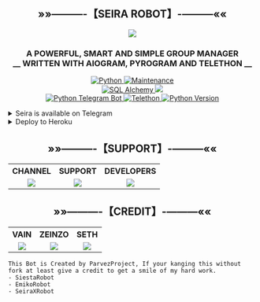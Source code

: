 <h2 align="center">
    »»———-【SEIRA ROBOT】-———««
</h2>

<p align="center">
  <img src="https://telegra.ph/file/45a8e32321c845e6cf6b1.jpg">
</p>

<h3 align="center">
  A POWERFUL, SMART AND SIMPLE GROUP MANAGER <br> 
  __ WRITTEN WITH AIOGRAM, PYROGRAM AND TELETHON __
</h3>

<p align='center'>
  <a href="https://www.python.org/"> <img src="https://img.shields.io/badge/Made%20With-Python-orange?style=for-the-badge&logo=python" alt="Python" /> </a>
  <a href="https://GitHub.com/shiinobu/SiestaRobot"> <img src="https://img.shields.io/badge/Maintained-No-lightgrey?style=for-the-badge" alt="Maintenance" /> </a><br>
  <a href="https://docs.sqlalchemy.org/en/14/"> <img src="https://img.shields.io/badge/SQL%20Alchemy-1.4.29-green?style=for-the-badge" alt="SQL Alchemy" /> </a>
  <a href="https://github.com/Dorimuhai/SeiraXRobot/graphs/commit-activity" alt="Maintenance"> <img src="https://img.shields.io/badge/Maintained%3F-yes-green.svg?style=flat-square" /> </a><br>
  <a href="https://python-telegram-bot.org"> <img src="https://img.shields.io/badge/PTB-13.10-white?style=for-the-badge&logo=github" alt="Python Telegram Bot" /> </a>
  <a href="https://docs.telethon.dev"> <img src="https://img.shields.io/badge/Telethon-1.23.0-red?style=for-the-badge&logo=github" alt="Telethon" /> </a>
  <a href="https://docs.python.org"> <img src="https://img.shields.io/badge/Python-3.10.1-purple?style=for-the-badge&logo=python" alt="Python Version" /> </a>
</p>

<details>
  <summary>Seira is available on Telegram</summary>
    <br>
      <p align="left">
        <b>
          <h2>
            <a href="https://t.me/SeiraXRobot"> 
              <img src="https://img.shields.io/badge/Seira-Robot-green?style=for-the-badge&logo=telegram" alt="Seira Robot" /> 
            </a>
          </h2>
        </b>
      </p>
</details>

<details>
  <summary>Deploy to Heroku</summary>
    <br>
      <p align="center">
        <b>
          <h2>
            <a href="https://heroku.com/deploy?template=https://github.com/Dorimuhai/SeiraXRobot"> 
              <img src="https://img.shields.io/badge/Deploy%20To%20Heroku-black?style=for-the-badge&logo=heroku" alt="Deploy Heroku" /> 
            </a>
          </h2>
        </b>
      </p>
</details>

<h2 align="center">
    »»———-【SUPPORT】-———««
</h2>

<table align="center" style="table-layout: fixed; width: 100%;">
  <tbody>
    <tr valign="top">
      <th>CHANNEL</th>
      <th>SUPPORT</th>
      <th>DEVELOPERS</th> 
    </tr>
    <tr valign="top">
      <td align="center">
        <a href="https://t.me/sethproject"><img src="https://img.shields.io/badge/Seira-Updates-blue?style=for-the-badge&logo=telegram"></a>
      </td>
      <td align="center">
        <a href="https://t.me/seirasupport"><img src="https://img.shields.io/badge/Seira-Support-blue?style=for-the-badge&logo=telegram"></a>
      </td>
      <td align="center">
        <a href="https://t.me/xyzsethhh"><img src="https://img.shields.io/badge/Seira-Developers-blue?style=for-the-badge&logo=telegram"></a>
      </td>
    </tr>
  </tbody>
</table>

<h2 align="center">
    »»———-【CREDIT】-———««
</h2>

<table align="center" style="table-layout: fixed; width: 100%;">
  <tbody>
    <tr valign="top">
      <th>VAIN</th>
      <th>ZEINZO</th>
      <th>SETH</th>
    </tr>
    <tr valign="top">
      <td align="center">
        <a href="https://github.com/shiinobu"><img src="https://img.shields.io/badge/Seira-Updates-blue?style=for-the-badge&logo=telegram"></a>
      </td>
      <td align="center">
        <a href="https://github/zeinzo"><img src="https://img.shields.io/badge/Seira-Support-blue?style=for-the-badge&logo=telegram"></a>
      </td>
      <td align="center">
        <a href="https://github.com/Dorimuhai"><img src="https://img.shields.io/badge/Seira-Developers-blue?style=for-the-badge&logo=telegram"></a>
      </td>
    </tr>
  </tbody>
</table>

```
This Bot is Created by ParvezProject, If your kanging this without fork at least give a credit to get a smile of my hard work. 
- SiestaRobot
- EmikoRobot
- SeiraXRobot
```